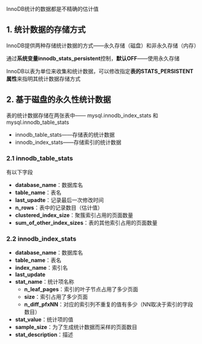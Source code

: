 InnoDB统计的数据都是不精确的估计值

## 1. 统计数据的存储方式

InnoDB提供两种存储统计数据的方式——永久存储（磁盘）和非永久存储（内存）

通过**系统变量innodb_stats_persistent**控制，**默认OFF**——使用永久存储

InnoDB以表为单位来收集和统计数据，可以修改指定**表的STATS_PERSISTENT属性**来指明其统计数据存储方式

## 2. 基于磁盘的永久性统计数据

表的统计数据存储在两张表中—— mysql.innodb_index_stats 和 mysql.innodb_table_stats

* innodb_table_stats——存储表的统计数据
* innodb_index_stats——存储索引的统计数据

### 2.1 innodb_table_stats

有以下字段

* **database_name**：数据库名
* **table_name**：表名
* **last_upadte**：记录最后一次修改时间
* **n_rows**：表中的记录数目（估计值）
* **clustered_index_size**：聚簇索引占用的页面数量
* **sum_of_other_index_sizes**：表的其他索引占用的页面数量

### 2.2 innodb_index_stats

* **database_name**：数据库名
* **table_name**：表名
* **index_name**：索引名
* **last_update**
* **stat_name**：统计项名称
  * **n_leaf_pages**：索引的叶子节点占用了多少页面
  * **size**：索引占用了多少页面
  * **n_diff_pfxNN**：对应的索引列不重复的值有多少（NN取决于索引的字段数目）
* **stat_value**：统计项的值
* **sample_size**：为了生成统计数据而采样的页面数目
* **stat_description**：描述
